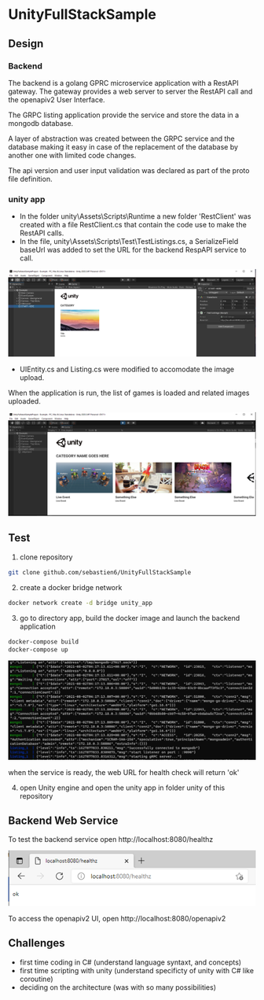 # UnityFullStackSample

## Design

### Backend

The backend is a golang GPRC microservice application with a RestAPI gateway. The gateway provides a web server to server the RestAPI call and the openapiv2 User Interface.

The GRPC listing application provide the service and store the data in a mongodb database.

A layer of abstraction was created between the GRPC service and the database making it easy in case of the replacement of the database by another one with limited code changes.

The api version and user input validation was declared as part of the proto file definition.

### unity app

- In the folder unity\Assets\Scripts\Runtime a new folder 'RestClient' was created with a file RestClient.cs that contain the code use to make the RestAPI calls.
- In the file, unity\Assets\Scripts\Test\TestListings.cs, a SerializeField baseUrl was added to set the URL for the backend RespAPI service to call.

![base URL](https://github.com/sebastien6/UnityFullStackSample/blob/main/img/base-url.png)

- UIEntity.cs and Listing.cs were modified to accomodate the image upload.

When the application is run, the list of games is loaded and related images uploaded.

![unity app](https://github.com/sebastien6/UnityFullStackSample/blob/main/img/unityapp.png)

## Test

1. clone repository

```sh
git clone github.com/sebastien6/UnityFullStackSample
```
2. create a docker bridge network

```sh
docker network create -d bridge unity_app
```

3. go to directory app, build the docker image and launch the backend application
```sh
docker-compose build
docker-compose up
```

![backend service](https://github.com/sebastien6/UnityFullStackSample/blob/main/img/backend-ready.png)

when the service is ready, the web URL for health check will return 'ok'

4. open Unity engine and open the unity app in folder unity of this repository

## Backend Web Service

To test the backend service open http://localhost:8080/healthz

![healthz](https://github.com/sebastien6/UnityFullStackSample/blob/main/img/healthz.png)

To access the openapiv2 UI, open http://localhost:8080/openapiv2

## Challenges

- first time coding in C# (understand language syntaxt, and concepts)
- first time scripting with unity (understand specificty of unity with C# like coroutine)
- deciding on the architecture (was with so many possibilities)
